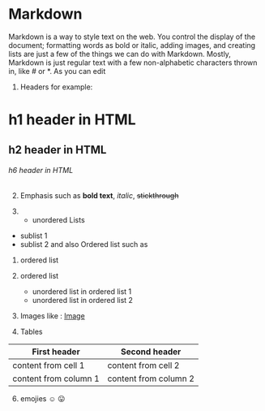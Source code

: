 # Markdown
Markdown is a way to style text on the web. You control the display of the document; formatting words as bold or italic, adding images, and creating lists are just a few of the things we can do with Markdown. Mostly, Markdown is just regular text with a few non-alphabetic characters thrown in, like # or *.
As you can edit 
1. Headers for example:

# h1 header in HTML

## h2 header in HTML

###### h6 header in HTML 

2. Emphasis such as **bold text**, *italic*, ~~stickthrough~~

3. * unordered Lists 
  * sublist 1
  * sublist 2 
 and also Ordered list such as 
 1. ordered list 
 2. ordered list 
    * unordered list in ordered list 1
    * unordered list in ordered list 2
    
4. Images like : [Image](https://www.iconsdb.com/icons/preview/soylent-red/code-optimization-2-xxl.png)

5. Tables 

First header | Second header
 ------------ | -------------
content from cell 1 | content from cell 2
content from column 1 | content from column 2

6. emojies :relaxed: :stuck_out_tongue:
